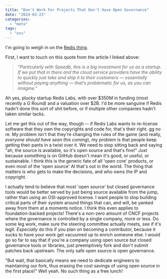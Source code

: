 ```yaml
---
title: "Don't Work For Projects That Don't Have Open Governance"
date: "2024-03-23"
categories: 
  - "meta"
tags: 
  - "oss"
---
```


I'm going to weigh in on the [Redis thing](https://techcrunch.com/2024/03/21/redis-switches-licenses-acquires-speedb-to-go-beyond-its-core-in-memory-database/).

<!--more-->

First, I want to touch on this quote from the article I linked above:

> _“Particularly with Speedb, this is a big investment for us as a startup. If we put that in there and the cloud service providers have the ability to quickly just take and ship it to their customers — essentially without paying anything — that’s problematic for us, as you can imagine.”_

Ah yes, plucky startup Redis Labs, with over $350M in funding (most recently a G Round) and a valuation over $2B. I'd be more sanguine if Redis hadn't done this sort of shit before, or if multiple other companies hadn't taken similar tacks.

Let me get this out of the way, though -- if Redis Labs wants to re-license software that they own the copyrights and code for, that's their right. gg no re. My problem isn't that they're changing the rules of the game (and really, _everyone should have seen this coming_), my problem is that people keep getting their pants in a twist over it. We need to stop sitting back and saying "ah, the source is available, so it's open source and that's fine!" Just because something is on GitHub doesn't mean it's good, or useful, or sustainable. I think this is the generic fate of all 'open core' products, or even most of the 'open source' AI that's out in the world. The thing that matters is who gets to make the decisions, and who owns the IP and copyright.

I actually tend to believe that most 'open source' but closed governance tools would be better served by just being source available from the jump, rather than using an OSI-approved license. I want people to stop building critical parts of their system around things that can, and will, be yanked away from them at a moments notice. I think this even applies to foundation-backed projects! There's a non-zero amount of CNCF projects where the governance is controlled by a single company, more or less. Do some leg work, make sure the steering committee actually meets, see if it's legit. _Especially_ do this if you plan on becoming a contributor, because it sucks to have your work get vacuumed up to enrich someone else. I would go so far to say that if you're a company using open source but closed governance tools or libraries, just preemptively fork and don't submit patches back upstream. The only safe open source is open governance.

"But wait, that basically means we need to dedicate engineers to maintaining our fork, thus erasing the cost savings of using open source in the first place!" Well yeah. No such thing as a free lunch!
